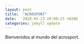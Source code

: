 ```yaml
---
layout: post
title:  "ACROSPORT"
date:   2020-05-13 20:09:23 +0200
categories: jekyll update
---
```

Bienvenidos al mundo del acrosport.
